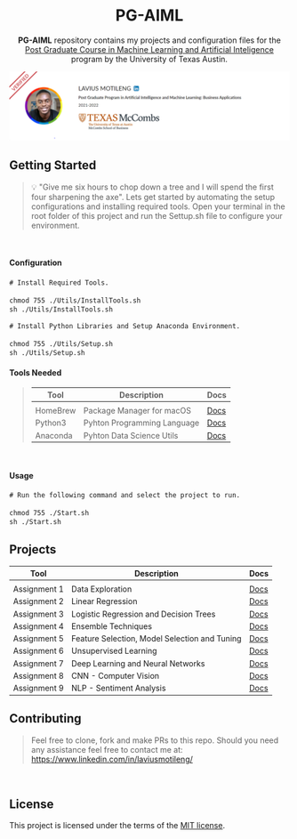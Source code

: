 <h1 align="center">PG-AIML</h1>
<p align="center">
<b>PG-AIML</b> repository contains my projects and configuration files for the <a href="https://eportfolio.mygreatlearning.com/lavius-motileng" rel="noopener">Post Graduate Course in Machine Learning and Artificial Inteligence</a> program by the University of Texas Austin.
</p>

<p align="center">
<img src="./Assets/Header.png" />
</p>

## Getting Started

<blockquote>
<p>
💡 "Give me six hours to chop down a tree and I will spend the first four sharpening the axe". Lets get started by automating the setup configurations and installing required tools. Open your terminal in the root folder of this project and run the Settup.sh file to configure your environment.
</p>
</blockquote>
<br>

#### Configuration

```
# Install Required Tools.

chmod 755 ./Utils/InstallTools.sh
sh ./Utils/InstallTools.sh
```

```
# Install Python Libraries and Setup Anaconda Environment.

chmod 755 ./Utils/Setup.sh
sh ./Utils/Setup.sh
```

#### Tools  Needed
<blockquote>

| Tool         | Description                                 | Docs                                     |
| ------------ | ------------------------------------------- | -------------------------------          |
|                                 |
| HomeBrew     | Package Manager for macOS                   | [Docs](https://brew.sh/)                 |
| Python3      | Pyhton Programming Language                 | [Docs](https://www.python.org/downloads) |
| Anaconda     | Pyhton Data Science Utils                   | [Docs](https://www.anaconda.com)         |

</blockquote>

<br>

#### Usage

```
# Run the following command and select the project to run.

chmod 755 ./Start.sh
sh ./Start.sh
```

## Projects

| Tool         | Description                                 | Docs                                     |
| ------------ | ------------------------------------------- | -------------------------------          |
|              |
| Assignment 1 | Data Exploration                                | [Docs](./src/Assignments/Assignment%201%20Data%20Exploration/)                                    |
| Assignment 2 | Linear Regression                               | [Docs](./src/Assignments/Assignment%202%20Supervised%20Learning%20-%20Regression/)                |
| Assignment 3 | Logistic Regression and Decision Trees          | [Docs](./src/Assignments/Assignment%203%20Logistic%20Regression%20and%20Decision%20Trees/)        |
| Assignment 4 | Ensemble Techniques                             | [Docs](./src/Assignments/Assignment%204%20Ensemble%20Techniques/)        |
| Assignment 5 | Feature Selection, Model Selection and Tuning   | [Docs](./src/Assignments/Assignment%205%20Feature%20Selection%20and%20Model%20Selection%20and%20Tuning/)        |
| Assignment 6 | Unsupervised Learning                           | [Docs](./src/Assignments/Assignment%206%20Unsupervised%20Learning)
| Assignment 7 | Deep Learning and Neural Networks               | [Docs](./src/Assignments/Assignment%207%20Deep%20Learning%20%20and%20Neural%20Networks) |
| Assignment 8 | CNN - Computer Vision                           | [Docs](./src/Assignments/Assignment%208%20CNN%20-%20Computer%20Vision) |
| Assignment 9 | NLP - Sentiment Analysis                        | [Docs](./src/Assignments/Assignment%209%20NLP%20-%20Sentiment%20Analysis) |


## Contributing
<blockquote>
<p>

Feel free to clone, fork and make PRs to this repo. Should you need any assistance feel free to contact me at:
https://www.linkedin.com/in/laviusmotileng/
<br>
</p>
</blockquote>

<br>

## License

This project is licensed under the terms of the
[MIT license](/LICENSE).
